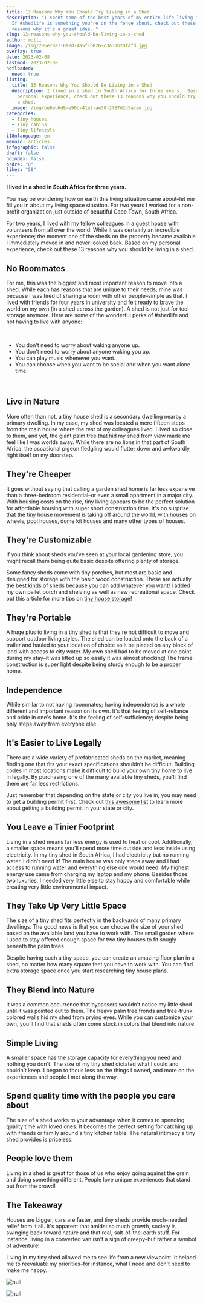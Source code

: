 ```yaml
---
title: 13 Reasons Why You Should Try Living in a Shed
description: "I spent some of the best years of my entire life living in a shed.
  If #shedlife is something you're on the fence about, check out these 13
  reasons why it's a great idea. "
slug: 13-reasons-why-you-should-be-living-in-a-shed
author: molli
image: /img/206e70a7-0a2d-4a5f-b826-c3a30b20fafd.jpg
overlay: true
date: 2023-02-08
lastmod: 2023-02-08
notloaded:
  need: true
listing:
  title: 13 Reasons Why You Should Be Living in a Shed
  description: I lived in a shed in South Africa for three years.  Based on my
    personal experience, check out these 13 reasons why you should try living in
    a shed.
  image: /img/be6eb6d9-e90b-41e2-ae38-2f87d2d5acee.jpg
categories:
  - Tiny houses
  - Tiny cabins
  - Tiny lifestyle
i18nlanguage: en
menuid: articles
infographic: false
draft: false
noindex: false
ordre: "0"
likes: "58"
---
```

**I lived in a shed in South Africa for three years.**

You may be wondering how on earth this living situation came about–let me fill you in about my living space situation. For two years I worked for a non-profit organization just outside of beautiful Cape Town, South Africa.

For two years, I lived with my fellow colleagues in a guest house with volunteers from all over the world. While it was certainly an incredible experience; the moment one of the sheds on the property became available I immediately moved in and never looked back. Based on my personal experience, check out these 13 reasons why you should be living in a shed.

## No Roommates

For me, this was the biggest and most important reason to move into a shed. While each has reasons that are unique to their needs; mine was because I was tired of sharing a room with other people–simple as that. I lived with friends for four years in university and felt ready to brave the world on my own (in a shed across the garden). A shed is not just for tool storage anymore. Here are some of the wonderful perks of #shedlife and not having to live with anyone:

 

* You don't need to worry about waking anyone up.
* You don't need to worry about anyone waking you up.
* You can play music whenever you want.
* You can choose when you want to be social and when you want alone time.

 

## Live in Nature

More often than not, a tiny house shed is a secondary dwelling nearby a primary dwelling. In my case, my shed was located a mere fifteen steps from the main house where the rest of my colleagues lived. I lived so close to them, and yet, the giant palm tree that hid my shed from view made me feel like I was worlds away. While there are no lions in that part of South Africa, the occasional pigeon fledgling would flutter down and awkwardly right itself on my doorstep.

## They're Cheaper

It goes without saying that calling a garden shed home is far less expensive than a three-bedroom residential–or even a small apartment in a major city. With housing costs on the rise, tiny living appears to be the perfect solution for affordable housing with super short construction time. It's no surprise that the tiny house movement is taking off around the world, with houses on wheels, pool houses, dome kit houses and many other types of houses.

## They're Customizable

If you think about sheds you've seen at your local gardening store, you might recall them being quite basic despite offering plenty of storage.

Some fancy sheds come with tiny porches, but most are basic and designed for storage with the basic wood construction. These are actually the best kinds of sheds because you can add whatever you want! I added my own pallet porch and shelving as well as new recreational space. Check out this article for more tips on [tiny house storage](https://www.tinysociety.co/articles/smart-tiny-house-storage-ideas/)!

## They're Portable

A huge plus to living in a tiny shed is that they're not difficult to move and support outdoor living styles. The shed can be loaded onto the back of a trailer and hauled to your location of choice so it be placed on any block of land with access to city water. My own shed had to be moved at one point during my stay–it was lifted up so easily it was almost shocking! The frame construction is super light despite being sturdy enough to be a proper home.

## Independence

While similar to not having roommates; having independence is a whole different and important reason on its own. It's that feeling of self-reliance and pride in one's home. It's the feeling of self-sufficiency; despite being only steps away from everyone else.

## It's Easier to Live Legally

There are a wide variety of prefabricated sheds on the market, meaning finding one that fits your exact specifications shouldn't be difficult. Building codes in most locations make it difficult to build your own tiny home to live in legally. By purchasing one of the many available tiny sheds, you'll find there are far less restrictions.

Just remember that depending on the state or city you live in, you may need to get a building permit first. Check out [this awesome list](https://shedplans.org/shed-permit/) to learn more about getting a building permit in your state or city.

## You Leave a Tinier Footprint

Living in a shed means far less energy is used to heat or cool. Additionally, a smaller space means you'll spend more time outside and less inside using electricity. In my tiny shed in South Africa, I had electricity but no running water. I didn't need it! The main house was only steps away and I had access to running water and everything else one would need. My highest energy use came from charging my laptop and my phone. Besides those two luxuries, I needed very little else to stay happy and comfortable while creating very little environmental impact.

## They Take Up Very Little Space

The size of a tiny shed fits perfectly in the backyards of many primary dwellings. The good news is that you can choose the size of your shed based on the available land you have to work with. The small garden where I used to stay offered enough space for two tiny houses to fit snugly beneath the palm trees.

Despite having such a tiny space, you can create an amazing floor plan in a shed, no matter how many square feet you have to work with. You can find extra storage space once you start researching tiny house plans. 

## They Blend into Nature

It was a common occurrence that bypassers wouldn't notice my little shed until it was pointed out to them. The heavy palm tree fronds and tree-trunk colored walls hid my shed from prying eyes. While you can customize your own, you'll find that sheds often come stock in colors that blend into nature.

## Simple Living

A smaller space has the storage capacity for everything you need and nothing you don't. The size of my tiny shed dictated what I could and couldn't keep. I began to focus less on the things I owned, and more on the experiences and people I met along the way.

## Spend quality time with the people you care about

The size of a shed works to your advantage when it comes to spending quality time with loved ones. It becomes the perfect setting for catching up with friends or family around a tiny kitchen table. The natural intimacy a tiny shed provides is priceless.

## People love them

Living in a shed is great for those of us who enjoy going against the grain and doing something different. People love unique experiences that stand out from the crowd!

## The Takeaway

Houses are bigger, cars are faster, and tiny sheds provide much-needed relief from it all. It's apparent that amidst so much growth, society is swinging back toward nature and that real, salt-of-the-earth stuff. For instance, living in a converted van isn't a sign of creepy–but rather a symbol of adventure!

Living in my tiny shed allowed me to see life from a new viewpoint. It helped me to reevaluate my priorities–for instance, what I need and don't need to make me happy.

![null](../../img/15895199_10154746120451421_3335977322126780849_n.jpg)

![null](/img/15895199_10154746120451421_3335977322126780849_n.jpg)